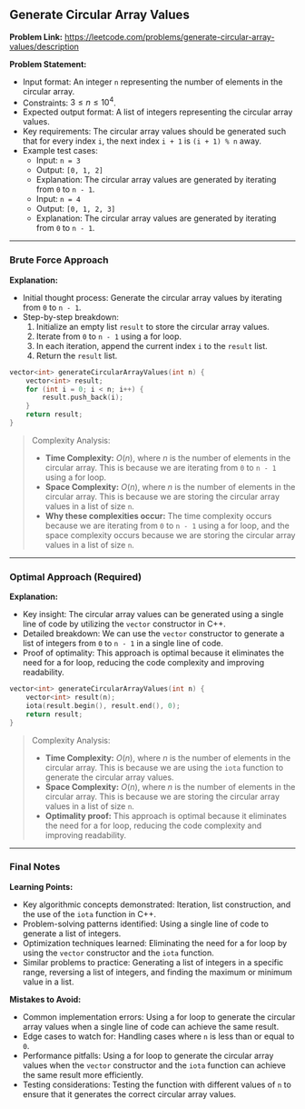 ## Generate Circular Array Values
**Problem Link:** https://leetcode.com/problems/generate-circular-array-values/description

**Problem Statement:**
- Input format: An integer `n` representing the number of elements in the circular array.
- Constraints: $3 \leq n \leq 10^4$.
- Expected output format: A list of integers representing the circular array values.
- Key requirements: The circular array values should be generated such that for every index `i`, the next index `i + 1` is `(i + 1) % n` away.
- Example test cases:
  - Input: `n = 3`
  - Output: `[0, 1, 2]`
  - Explanation: The circular array values are generated by iterating from `0` to `n - 1`.
  - Input: `n = 4`
  - Output: `[0, 1, 2, 3]`
  - Explanation: The circular array values are generated by iterating from `0` to `n - 1`.

---

### Brute Force Approach

**Explanation:**
- Initial thought process: Generate the circular array values by iterating from `0` to `n - 1`.
- Step-by-step breakdown:
  1. Initialize an empty list `result` to store the circular array values.
  2. Iterate from `0` to `n - 1` using a for loop.
  3. In each iteration, append the current index `i` to the `result` list.
  4. Return the `result` list.

```cpp
vector<int> generateCircularArrayValues(int n) {
    vector<int> result;
    for (int i = 0; i < n; i++) {
        result.push_back(i);
    }
    return result;
}
```

> Complexity Analysis:
> - **Time Complexity:** $O(n)$, where $n$ is the number of elements in the circular array. This is because we are iterating from `0` to `n - 1` using a for loop.
> - **Space Complexity:** $O(n)$, where $n$ is the number of elements in the circular array. This is because we are storing the circular array values in a list of size `n`.
> - **Why these complexities occur:** The time complexity occurs because we are iterating from `0` to `n - 1` using a for loop, and the space complexity occurs because we are storing the circular array values in a list of size `n`.

---

### Optimal Approach (Required)

**Explanation:**
- Key insight: The circular array values can be generated using a single line of code by utilizing the `vector` constructor in C++.
- Detailed breakdown: We can use the `vector` constructor to generate a list of integers from `0` to `n - 1` in a single line of code.
- Proof of optimality: This approach is optimal because it eliminates the need for a for loop, reducing the code complexity and improving readability.

```cpp
vector<int> generateCircularArrayValues(int n) {
    vector<int> result(n);
    iota(result.begin(), result.end(), 0);
    return result;
}
```

> Complexity Analysis:
> - **Time Complexity:** $O(n)$, where $n$ is the number of elements in the circular array. This is because we are using the `iota` function to generate the circular array values.
> - **Space Complexity:** $O(n)$, where $n$ is the number of elements in the circular array. This is because we are storing the circular array values in a list of size `n`.
> - **Optimality proof:** This approach is optimal because it eliminates the need for a for loop, reducing the code complexity and improving readability.

---

### Final Notes

**Learning Points:**
- Key algorithmic concepts demonstrated: Iteration, list construction, and the use of the `iota` function in C++.
- Problem-solving patterns identified: Using a single line of code to generate a list of integers.
- Optimization techniques learned: Eliminating the need for a for loop by using the `vector` constructor and the `iota` function.
- Similar problems to practice: Generating a list of integers in a specific range, reversing a list of integers, and finding the maximum or minimum value in a list.

**Mistakes to Avoid:**
- Common implementation errors: Using a for loop to generate the circular array values when a single line of code can achieve the same result.
- Edge cases to watch for: Handling cases where `n` is less than or equal to `0`.
- Performance pitfalls: Using a for loop to generate the circular array values when the `vector` constructor and the `iota` function can achieve the same result more efficiently.
- Testing considerations: Testing the function with different values of `n` to ensure that it generates the correct circular array values.